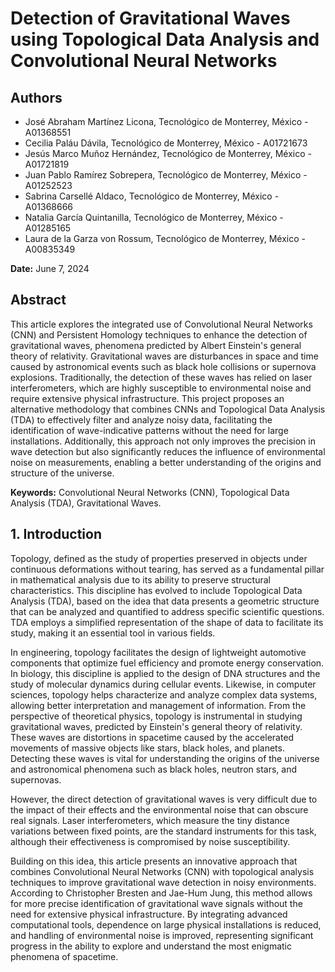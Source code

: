 # Detection of Gravitational Waves using Topological Data Analysis and Convolutional Neural Networks

## Authors
- José Abraham Martínez Licona, Tecnológico de Monterrey, México - A01368551
- Cecilia Paláu Dávila, Tecnológico de Monterrey, México - A01721673
- Jesús Marco Muñoz Hernández, Tecnológico de Monterrey, México - A01721819
- Juan Pablo Ramírez Sobrepera, Tecnológico de Monterrey, México - A01252523
- Sabrina Carsellé Aldaco, Tecnológico de Monterrey, México - A01368666
- Natalia García Quintanilla, Tecnológico de Monterrey, México - A01285165
- Laura de la Garza von Rossum, Tecnológico de Monterrey, México - A00835349

**Date:** June 7, 2024

## Abstract
This article explores the integrated use of Convolutional Neural Networks (CNN) and Persistent Homology techniques to enhance the detection of gravitational waves, phenomena predicted by Albert Einstein's general theory of relativity. Gravitational waves are disturbances in space and time caused by astronomical events such as black hole collisions or supernova explosions. Traditionally, the detection of these waves has relied on laser interferometers, which are highly susceptible to environmental noise and require extensive physical infrastructure. This project proposes an alternative methodology that combines CNNs and Topological Data Analysis (TDA) to effectively filter and analyze noisy data, facilitating the identification of wave-indicative patterns without the need for large installations. Additionally, this approach not only improves the precision in wave detection but also significantly reduces the influence of environmental noise on measurements, enabling a better understanding of the origins and structure of the universe.

**Keywords:** Convolutional Neural Networks (CNN), Topological Data Analysis (TDA), Gravitational Waves.

## 1. Introduction
Topology, defined as the study of properties preserved in objects under continuous deformations without tearing, has served as a fundamental pillar in mathematical analysis due to its ability to preserve structural characteristics. This discipline has evolved to include Topological Data Analysis (TDA), based on the idea that data presents a geometric structure that can be analyzed and quantified to address specific scientific questions. TDA employs a simplified representation of the shape of data to facilitate its study, making it an essential tool in various fields.

In engineering, topology facilitates the design of lightweight automotive components that optimize fuel efficiency and promote energy conservation. In biology, this discipline is applied to the design of DNA structures and the study of molecular dynamics during cellular events. Likewise, in computer sciences, topology helps characterize and analyze complex data systems, allowing better interpretation and management of information. From the perspective of theoretical physics, topology is instrumental in studying gravitational waves, predicted by Einstein's general theory of relativity. These waves are distortions in spacetime caused by the accelerated movements of massive objects like stars, black holes, and planets. Detecting these waves is vital for understanding the origins of the universe and astronomical phenomena such as black holes, neutron stars, and supernovas.

However, the direct detection of gravitational waves is very difficult due to the impact of their effects and the environmental noise that can obscure real signals. Laser interferometers, which measure the tiny distance variations between fixed points, are the standard instruments for this task, although their effectiveness is compromised by noise susceptibility.

Building on this idea, this article presents an innovative approach that combines Convolutional Neural Networks (CNN) with topological analysis techniques to improve gravitational wave detection in noisy environments. According to Christopher Bresten and Jae-Hum Jung, this method allows for more precise identification of gravitational wave signals without the need for extensive physical infrastructure. By integrating advanced computational tools, dependence on large physical installations is reduced, and handling of environmental noise is improved, representing significant progress in the ability to explore and understand the most enigmatic phenomena of spacetime.
